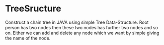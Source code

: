 # TreeSructure
Construct a chain tree in JAVA using simple Tree Data-Structure. Root person has two nodes then these two nodes has further two nodes and so on. Either we can add and delete any node which we want by simple giving the name of the node. 
